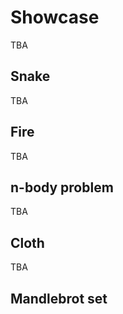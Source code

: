 # Showcase

TBA

## Snake

TBA

## Fire

TBA

## n-body problem

TBA

## Cloth

TBA

## Mandlebrot set
